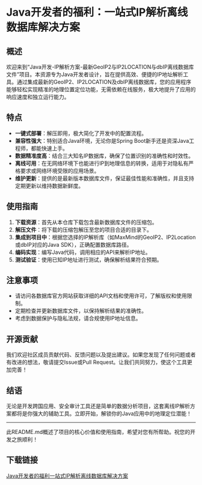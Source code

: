 # Java开发者的福利：一站式IP解析离线数据库解决方案

## 概述

欢迎来到“Java开发-IP解析方案-最新GeoIP2与IP2LOCATION与dbIP离线数据库文件”项目。本资源专为Java开发者设计，旨在提供高效、便捷的IP地址解析工具。通过集成最新的GeoIP2、IP2LOCATION及dbIP离线数据库，您的应用程序能够轻松实现精准的地理位置定位功能，无需依赖在线服务，极大地提升了应用的响应速度和独立运行能力。

## 特点

- **一键式部署**：解压即用，极大简化了开发中的配置流程。
- **兼容性强大**：特别适合Java环境，无论你是Spring Boot新手还是资深Java工程师，都能快速上手。
- **数据精准度高**：结合三大知名IP数据库，确保了位置识别的准确性和时效性。
- **离线可用**：在无网络环境下也能进行IP到地理信息的转换，适用于对隐私有严格要求或网络环境受限的应用场景。
- **维护更新**：提供的是最新版本数据库文件，保证最佳性能和准确性，并且支持定期更新以维持数据新鲜度。

## 使用指南

1. **下载资源**：首先从本仓库下载包含最新数据库文件的压缩包。
2. **解压文件**：将下载的压缩包解压至您的项目合适的目录下。
3. **集成到项目中**：根据您选择的IP解析库（如MaxMind的GeoIP2、IP2Location或dbIP对应的Java SDK），正确配置数据库路径。
4. **编码实现**：编写Java代码，调用相应的API来解析IP地址。
5. **测试验证**：使用已知IP地址进行测试，确保解析结果符合预期。

## 注意事项

- 请访问各数据库官方网站获取详细的API文档和使用许可，了解版权和使用限制。
- 定期检查并更新数据库文件，以保持解析结果的准确性。
- 考虑到数据保护与隐私法规，请合规使用IP地址信息。

## 开源贡献

我们欢迎社区成员贡献代码、反馈问题以及提出建议。如果您发现了任何问题或者有改进的想法，敬请提交Issue或Pull Request。让我们共同努力，使这个工具更加完善！

## 结语

无论是开发跨国应用、安全审计工具还是简单的数据分析项目，这套离线IP解析方案都将是你强大的辅助工具。立即开始，解锁你的Java应用中的地理定位潜能！

---

此README.md概述了项目的核心价值和使用指南，希望对您有所帮助。祝您的开发之旅顺利！

## 下载链接

[Java开发者的福利一站式IP解析离线数据库解决方案](https://pan.quark.cn/s/df89fcd81368)